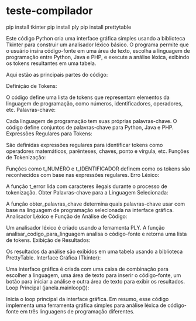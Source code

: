 # teste-compilador

pip install tkinter
pip install ply
pip install prettytable

Este código Python cria uma interface gráfica simples usando a biblioteca Tkinter para construir um analisador léxico básico. O programa permite que o usuário insira código-fonte em uma área de texto, escolha a linguagem de programação entre Python, Java e PHP, e execute a análise léxica, exibindo os tokens resultantes em uma tabela.

Aqui estão as principais partes do código:

Definição de Tokens:

O código define uma lista de tokens que representam elementos da linguagem de programação, como números, identificadores, operadores, etc.
Palavras-chave:

Cada linguagem de programação tem suas próprias palavras-chave. O código define conjuntos de palavras-chave para Python, Java e PHP.
Expressões Regulares para Tokens:

São definidas expressões regulares para identificar tokens como operadores matemáticos, parênteses, chaves, ponto e vírgula, etc.
Funções de Tokenização:

Funções como t_NUMERO e t_IDENTIFICADOR definem como os tokens são reconhecidos com base nas expressões regulares.
Erro Léxico:

A função t_error lida com caracteres ilegais durante o processo de tokenização.
Obter Palavras-chave para a Linguagem Selecionada:

A função obter_palavras_chave determina quais palavras-chave usar com base na linguagem de programação selecionada na interface gráfica.
Analisador Léxico e Função de Análise de Código:

Um analisador léxico é criado usando a ferramenta PLY. A função analisar_codigo_para_linguagem analisa o código-fonte e retorna uma lista de tokens.
Exibição de Resultados:

Os resultados da análise são exibidos em uma tabela usando a biblioteca PrettyTable.
Interface Gráfica (Tkinter):

Uma interface gráfica é criada com uma caixa de combinação para escolher a linguagem, uma área de texto para inserir o código-fonte, um botão para iniciar a análise e outra área de texto para exibir os resultados.
Loop Principal (janela.mainloop()):

Inicia o loop principal da interface gráfica.
Em resumo, esse código implementa uma ferramenta gráfica simples para análise léxica de código-fonte em três linguagens de programação diferentes.
